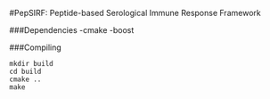#PepSIRF: Peptide-based Serological Immune Response Framework  


###Dependencies
-cmake
-boost

###Compiling
```
mkdir build
cd build
cmake ..
make
```
